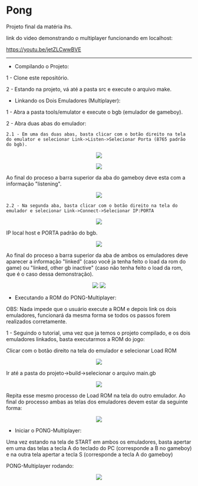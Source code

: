 # Pong
Projeto final da matéria ihs.

link do video demonstrando o multiplayer funcionando em localhost:

https://youtu.be/jetZLCwwBVE

---------------------------------------------------------------------------------------------------------------

* Compilando o Projeto:

1 - Clone este repositório.

2 - Estando na projeto, vá até a pasta src e execute o arquivo make.

* Linkando os Dois Emuladores (Multiplayer):

1 - Abra a pasta tools/emulator e execute o bgb (emulador de gameboy). 

2 - Abra duas abas do emulador:

    2.1 - Em uma das duas abas, basta clicar com o botão direito na tela do emulator e selecionar Link->Listen->Selecionar Porta (8765 padrão do bgb).

<p align="center">
  <img src="https://i.imgur.com/ruEMJU2.png" />
</p>
<p align="center">
  <img src="https://i.imgur.com/VZMtBT7.png" />
</p>
    Ao final do proceso a barra superior da aba do gameboy deve esta com a informação "listening".
<p align="center">
  <img src="https://i.imgur.com/8bmMdC3.png" />
</p>

    2.2 - Na segunda aba, basta clicar com o botão direito na tela do emulador e selecionar Link->Connect->Selecionar IP:PORTA

<p align="center">
  <img src="https://i.imgur.com/xuVRgTw.png" />
</p>
    IP local host e PORTA padrão do bgb. 
<p align="center">
  <img src="https://i.imgur.com/VTgpO80.png" />
</p>
    Ao final do proceso a barra superior da aba de ambos os emuladores deve aparecer a informação "linked" (caso você ja tenha feito o load da rom do game) ou "linked, other gb inactive" (caso não tenha feito o load da rom, que é o caso dessa demonstração).
<p align="center">
  <img src="https://i.imgur.com/JAwOPd2.png" />
  <img src="https://i.imgur.com/T8DZMqA.png" />
</p>

* Executando a ROM do PONG-Multiplayer:

OBS: Nada impede que o usuário execute a ROM e depois link os dois emuladores, funcionará da mesma forma se todos os passos forem realizados corretamente.


1 - Seguindo o tutorial, uma vez que ja temos o projeto compilado, e os dois emuladores linkados, basta executarmos a ROM do jogo:

Clicar com o botão direito na tela do emulador e selecionar Load ROM
<p align="center">
  <img src="https://i.imgur.com/JcGLMml.png" />
</p>
Ir até a pasta do projeto->build->selecionar o arquivo main.gb 
<p align="center">
  <img src="https://i.imgur.com/mQOHSRM.png" />
</p>
    Repita esse mesmo processo de Load ROM na tela do outro emulador. Ao final do processo ambas as telas dos emuladores devem estar da seguinte forma:
<p align="center">
  <img src="https://i.imgur.com/GKLSnwK.png" />
</p>

* Iniciar o PONG-Multiplayer:

Uma vez estando na tela de START em ambos os emuladores, basta apertar em uma das telas a tecla A do teclado do PC (corresponde a B no gameboy) e na outra tela apertar a tecla S (corresponde a tecla A do gameboy)

PONG-Multiplayer rodando:
<p align="center">
  <img src="https://i.imgur.com/wlULM6b.png" />
</p>












